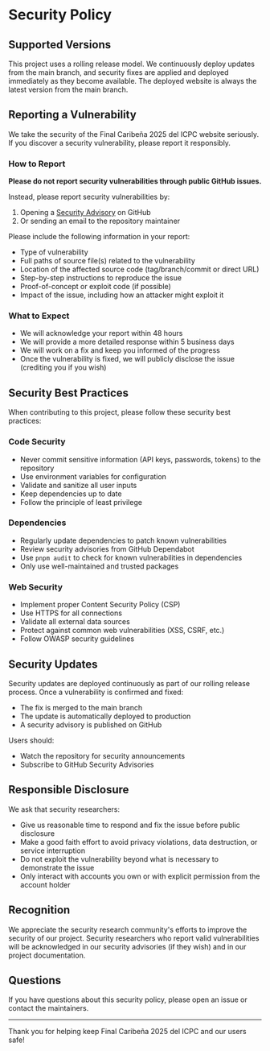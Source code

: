 # Security Policy

## Supported Versions

This project uses a rolling release model. We continuously deploy updates from the main branch, and security fixes are applied and deployed immediately as they become available. The deployed website is always the latest version from the main branch.

## Reporting a Vulnerability

We take the security of the Final Caribeña 2025 del ICPC website seriously. If you discover a security vulnerability, please report it responsibly.

### How to Report

**Please do not report security vulnerabilities through public GitHub issues.**

Instead, please report security vulnerabilities by:

1. Opening a [Security Advisory](https://github.com/ragnarok22/icpc-caribbean-2025/security/advisories/new) on GitHub
2. Or sending an email to the repository maintainer

Please include the following information in your report:

- Type of vulnerability
- Full paths of source file(s) related to the vulnerability
- Location of the affected source code (tag/branch/commit or direct URL)
- Step-by-step instructions to reproduce the issue
- Proof-of-concept or exploit code (if possible)
- Impact of the issue, including how an attacker might exploit it

### What to Expect

- We will acknowledge your report within 48 hours
- We will provide a more detailed response within 5 business days
- We will work on a fix and keep you informed of the progress
- Once the vulnerability is fixed, we will publicly disclose the issue (crediting you if you wish)

## Security Best Practices

When contributing to this project, please follow these security best practices:

### Code Security

- Never commit sensitive information (API keys, passwords, tokens) to the repository
- Use environment variables for configuration
- Validate and sanitize all user inputs
- Keep dependencies up to date
- Follow the principle of least privilege

### Dependencies

- Regularly update dependencies to patch known vulnerabilities
- Review security advisories from GitHub Dependabot
- Use `pnpm audit` to check for known vulnerabilities in dependencies
- Only use well-maintained and trusted packages

### Web Security

- Implement proper Content Security Policy (CSP)
- Use HTTPS for all connections
- Validate all external data sources
- Protect against common web vulnerabilities (XSS, CSRF, etc.)
- Follow OWASP security guidelines

## Security Updates

Security updates are deployed continuously as part of our rolling release process. Once a vulnerability is confirmed and fixed:

- The fix is merged to the main branch
- The update is automatically deployed to production
- A security advisory is published on GitHub

Users should:

- Watch the repository for security announcements
- Subscribe to GitHub Security Advisories

## Responsible Disclosure

We ask that security researchers:

- Give us reasonable time to respond and fix the issue before public disclosure
- Make a good faith effort to avoid privacy violations, data destruction, or service interruption
- Do not exploit the vulnerability beyond what is necessary to demonstrate the issue
- Only interact with accounts you own or with explicit permission from the account holder

## Recognition

We appreciate the security research community's efforts to improve the security of our project. Security researchers who report valid vulnerabilities will be acknowledged in our security advisories (if they wish) and in our project documentation.

## Questions

If you have questions about this security policy, please open an issue or contact the maintainers.

---

Thank you for helping keep Final Caribeña 2025 del ICPC and our users safe!
